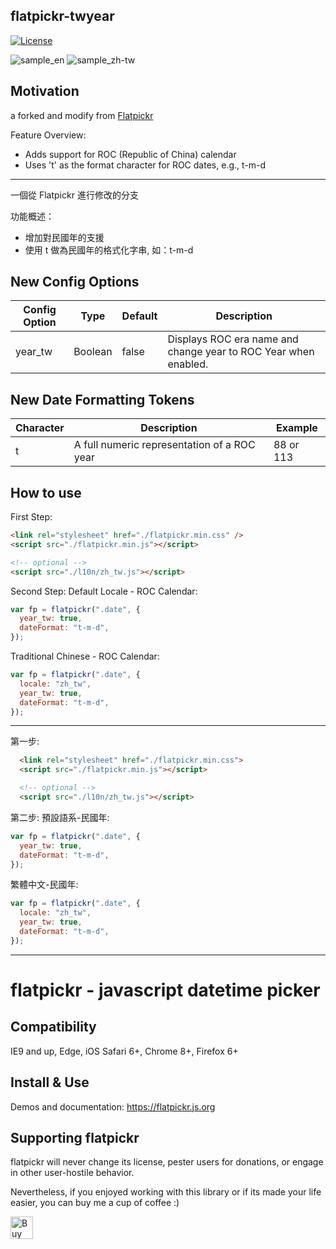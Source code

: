 ## flatpickr-twyear

<!-- [![npm version](https://badge.fury.io/js/flatpickr.svg)](https://www.npmjs.com/package/flatpickr) -->

[![License](https://img.shields.io/badge/license-MIT-blue.svg?style=plastic)](https://raw.githubusercontent.com/flatpickr/flatpickr/master/LICENSE.md)

![sample_en](https://github.com/cottongrass0828/flatpickr-twyear/assets/72060740/47f34d5f-5691-4e71-8a1f-3a48caed1194)
![sample_zh-tw](https://github.com/cottongrass0828/flatpickr-twyear/assets/72060740/f215ffeb-f5bc-4d93-a66e-a15969e45a3a)

## Motivation

a forked and modify from [Flatpickr](https://flatpickr.js.org/)

Feature Overview:

- Adds support for ROC (Republic of China) calendar
- Uses 't' as the format character for ROC dates, e.g., t-m-d

---

<zh-TW>

一個從 Flatpickr 進行修改的分支

功能概述：

- 增加對民國年的支援
- 使用 t 做為民國年的格式化字串, 如：t-m-d

</zh-TW>

## New Config Options

| Config Option | Type    | Default | Description                                                     |
| ------------- | ------- | ------- | --------------------------------------------------------------- |
| year_tw       | Boolean | false   | Displays ROC era name and change year to ROC Year when enabled. |

## New Date Formatting Tokens

| Character | Description                                 | Example   |
| --------- | ------------------------------------------- | --------- |
| t         | A full numeric representation of a ROC year | 88 or 113 |

## How to use

First Step:

```html
<link rel="stylesheet" href="./flatpickr.min.css" />
<script src="./flatpickr.min.js"></script>

<!-- optional -->
<script src="./l10n/zh_tw.js"></script>
```

Second Step:
Default Locale - ROC Calendar:

```javascript
var fp = flatpickr(".date", {
  year_tw: true,
  dateFormat: "t-m-d",
});
```

Traditional Chinese - ROC Calendar:

```javascript
var fp = flatpickr(".date", {
  locale: "zh_tw",
  year_tw: true,
  dateFormat: "t-m-d",
});
```

---

<zh-TW>
第一步: 
  
```html
  <link rel="stylesheet" href="./flatpickr.min.css">
  <script src="./flatpickr.min.js"></script>

  <!-- optional -->
  <script src="./l10n/zh_tw.js"></script>

````

第二步:
預設語系-民國年:
```javascript
var fp = flatpickr(".date", {
  year_tw: true,
  dateFormat: "t-m-d",
});
````

繁體中文-民國年:
```javascript
var fp = flatpickr(".date", {
  locale: "zh_tw",
  year_tw: true,
  dateFormat: "t-m-d",
});
```

</zh-TW>

---

# flatpickr - javascript datetime picker

## Compatibility

IE9 and up, Edge, iOS Safari 6+, Chrome 8+, Firefox 6+

## Install & Use

Demos and documentation: https://flatpickr.js.org

## Supporting flatpickr

flatpickr will never change its license, pester users for donations, or engage in other user-hostile behavior.

Nevertheless, if you enjoyed working with this library or if its made your life easier, you can buy me a cup of coffee :)

<a href='https://ko-fi.com/A3381DJ9' target='_blank'><img height='36' style='border:0px;height:36px;' src='https://az743702.vo.msecnd.net/cdn/kofi4.png?v=0' border='0' alt='Buy Me a Coffee at ko-fi.com' /></a>
